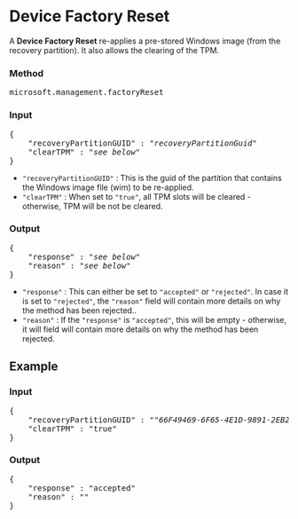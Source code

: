 # Device Factory Reset

A **Device Factory Reset** re-applies a pre-stored Windows image (from the recovery partition). It also allows the clearing of the TPM.

### Method

<pre>microsoft.management.factoryReset
</pre>

### Input

<pre>
{
    "recoveryPartitionGUID" : "<i>recoveryPartitionGuid</i>"
    "clearTPM" : "<i>see below</i>"
}
</pre>

- ```"recoveryPartitionGUID"``` : This is the guid of the partition that contains the Windows image file (wim) to be re-applied.
- ```"clearTPM"``` : When set to ```"true"```, all TPM slots will be cleared - otherwise, TPM will be not be cleared.

### Output
<pre>
{
    "response" : "<i>see below</i>"
    "reason" : "<i>see below</i>"
}
</pre>

- ```"response"``` : This can either be set to ```"accepted"``` or ```"rejected"```. In case it is set to ```"rejected"```, the ```"reason"``` field will contain more details on why the method has been rejected..
- ```"reason"``` : If the ```"response"``` is ```"accepted"```, this will be empty - otherwise, it will field will contain more details on why the method has been rejected.

## Example

### Input

<pre>
{
    "recoveryPartitionGUID" : "<i>"66F49469-6F65-4E1D-9891-2EB2E83C8B85"</i>"
    "clearTPM" : "true"
}
</pre>

### Output
<pre>
{
    "response" : "accepted"
    "reason" : ""
}
</pre>
